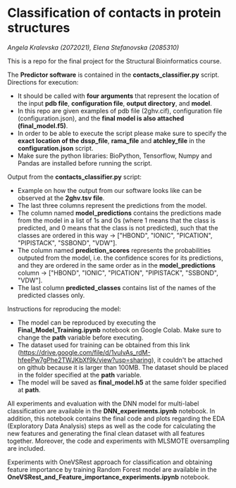 # Classification of contacts in protein structures

*Angela Kralevska (2072021), Elena Stefanovska (2085310)*

This is a repo for the final project for the Structural Bioinformatics course.

The **Predictor software** is contained in the **contacts_classifier.py** script. Directions for execution: 
- It should be called with **four arguments** that represent the location of the input **pdb file**, **configuration file**, **output directory**, and **model**.
- In this repo are given examples of pdb file (2ghv.cif), configuration file (configuration.json), and the **final model is also attached (final_model.f5)**.
- In order to be able to execute the script please make sure to specify the **exact location of the dssp_file**, **rama_file** and **atchley_file** 
in the **configuration.json** script.
- Make sure the python libraries: BioPython, Tensorflow, Numpy and Pandas are installed before running the script. 

Output from the **contacts_classifier.py** script:
- Example on how the output from our software looks like can be observed at the **2ghv.tsv file**.
- The last three columns represent the predictions from the model.
- The column named **model_predictions** contains the predictions made from the model in a list of 1s and 0s (where 1 means that the class is predicted, and 0 means that the class is not predicted), such that the classes are ordered in this way -> ["HBOND", "IONIC", "PICATION", "PIPISTACK", "SSBOND", "VDW"].
- The column named **prediction_scores** represents the probabilities outputed from the model, i.e. the confidence scores for its predictions, and they are ordered in the same order as in the **model_predictions** column -> ["HBOND", "IONIC", "PICATION", "PIPISTACK", "SSBOND", "VDW"].
- The last column **predicted_classes** contains list of the names of the predicted classes only.

Instructions for reproducing the model:
- The model can be reproduced by executing the **Final_Model_Training.ipynb** notebook on Google Colab. Make sure to change the **path** variable before executing.
- The dataset used for training can be obtained from this link (https://drive.google.com/file/d/1vuIvAs_rdM-hfeePw7gPhe2TWJKbXf9k/view?usp=sharing), it couldn't be attached on github because it is larger than 100MB. The dataset should be placed in the folder specified at the **path** variable.
- The model will be saved as **final_model.h5** at the same folder specified at **path**.

All experiments and evaluation with the DNN model for multi-label classification are available in the **DNN_experiments.ipynb** notebook. In addition, this notebook contains the final code and plots regarding the EDA (Exploratory Data Analysis) steps as well as the code for calculating the new features and generating the final clean dataset with all features together. Moreover, the code and experiments with MLSMOTE oversampling are included.

Experiments with OneVSRest approach for classification and obtaining feature importance by training Random Forest model are available in the **OneVSRest_and_Feature_importance_experiments.ipynb** notebook. 
